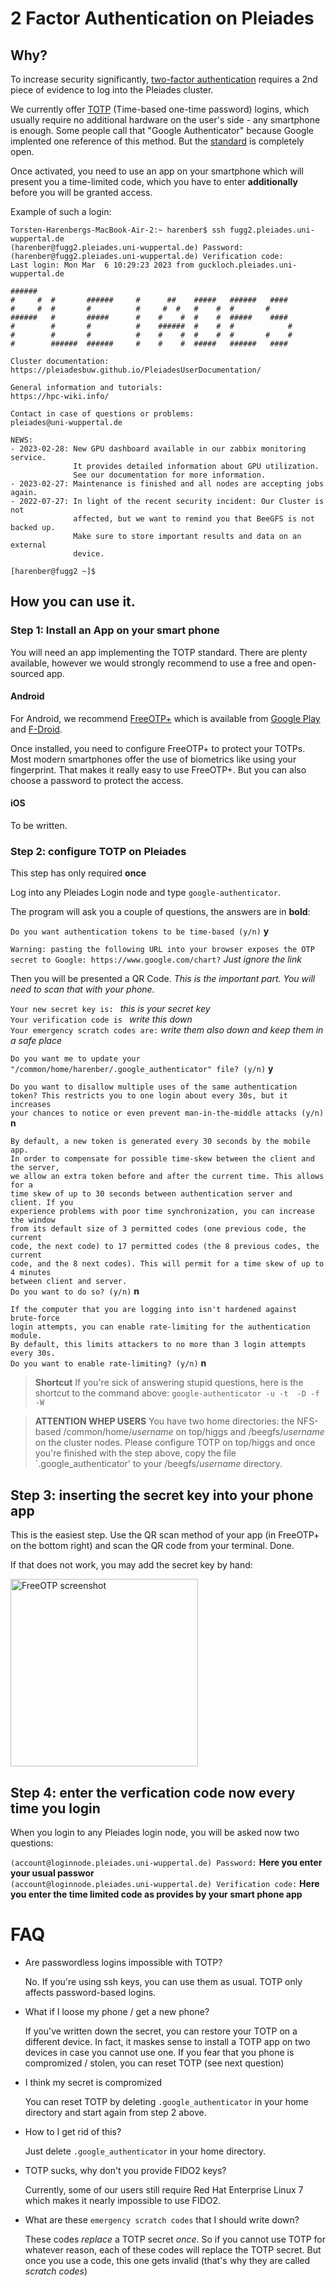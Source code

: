 # 2 Factor Authentication on Pleiades

## Why?

To increase security significantly, [two-factor authentication](https://en.wikipedia.org/wiki/Multi-factor_authentication) requires a 2nd piece of evidence to log into the Pleiades cluster. 

We currently offer [TOTP](https://en.wikipedia.org/wiki/Time-based_one-time_password) (Time-based one-time password) logins, which usually require no additional hardware on the user's side - any smartphone is enough. Some people call that "Google Authenticator" because Google implented one reference of this method. But the [standard](https://datatracker.ietf.org/doc/html/rfc6238) is completely open.

Once activated, you need to use an app on your smartphone which will present you a time-limited code, which you have to enter **additionally** before you will be granted access.

Example of such a login:

```
Torsten-Harenbergs-MacBook-Air-2:~ harenber$ ssh fugg2.pleiades.uni-wuppertal.de
(harenber@fugg2.pleiades.uni-wuppertal.de) Password:
(harenber@fugg2.pleiades.uni-wuppertal.de) Verification code:
Last login: Mon Mar  6 10:29:23 2023 from guckloch.pleiades.uni-wuppertal.de

######
#     #  #       ######     #      ##    #####   ######   ####
#     #  #       #          #     #  #   #    #  #       #
######   #       #####      #    #    #  #    #  #####    ####
#        #       #          #    ######  #    #  #            #
#        #       #          #    #    #  #    #  #       #    #
#        ######  ######     #    #    #  #####   ######   ####

Cluster documentation:
https://pleiadesbuw.github.io/PleiadesUserDocumentation/

General information and tutorials:
https://hpc-wiki.info/

Contact in case of questions or problems:
pleiades@uni-wuppertal.de

NEWS:
- 2023-02-28: New GPU dashboard available in our zabbix monitoring service.
              It provides detailed information about GPU utilization.
              See our documentation for more information.
- 2023-02-27: Maintenance is finished and all nodes are accepting jobs again.
- 2022-07-27: In light of the recent security incident: Our Cluster is not
              affected, but we want to remind you that BeeGFS is not backed up.
              Make sure to store important results and data on an external
              device.

[harenber@fugg2 ~]$
```

## How you can use it.

### Step 1: Install an App on your smart phone

You will need an app implementing the TOTP standard. There are plenty available, however we would strongly recommend to use a free and open-sourced app.

#### Android

For Android, we recommend [FreeOTP+](https://github.com/helloworld1/FreeOTPPlus) which is available from [Google Play](https://play.google.com/store/apps/details?id=org.liberty.android.freeotpplus) and [F-Droid](https://f-droid.org/de/packages/org.liberty.android.freeotpplus/).

Once installed, you need to configure FreeOTP+ to protect your TOTPs. Most modern smartphones offer the use of biometrics like using your fingerprint.  That makes it really easy to use FreeOTP+. But you can also choose a password to protect the access.

#### iOS

To be written.

### Step 2: configure TOTP on Pleiades

This step has only required **once**

Log into any Pleiades Login node and type `google-authenticator`.

The program will ask you a couple of questions, the answers are in **bold**:

`Do you want authentication tokens to be time-based (y/n)` **y**

`Warning: pasting the following URL into your browser exposes the OTP secret to Google:
  https://www.google.com/chart?` *Just ignore the link*

Then you will be presented a QR Code. *This is the important part. You will need to scan that with your phone.*

`Your new secret key is: ` *this is your secret key*\
`Your verification code is ` *write this down*\
`Your emergency scratch codes are:` *write them also down and keep them in a safe place*

`Do you want me to update your "/common/home/harenber/.google_authenticator" file? (y/n)` **y**

`Do you want to disallow multiple uses of the same authentication`\
`token? This restricts you to one login about every 30s, but it increases`\
`your chances to notice or even prevent man-in-the-middle attacks (y/n)` **n**


`By default, a new token is generated every 30 seconds by the mobile app.`\
`In order to compensate for possible time-skew between the client and the server,`\
`we allow an extra token before and after the current time. This allows for a`\
`time skew of up to 30 seconds between authentication server and client. If you`\
`experience problems with poor time synchronization, you can increase the window`\
`from its default size of 3 permitted codes (one previous code, the current`\
`code, the next code) to 17 permitted codes (the 8 previous codes, the current`\
`code, and the 8 next codes). This will permit for a time skew of up to 4 minutes`\
`between client and server.`\
`Do you want to do so? (y/n)` **n**

`If the computer that you are logging into isn't hardened against brute-force`\
`login attempts, you can enable rate-limiting for the authentication module.`\
`By default, this limits attackers to no more than 3 login attempts every 30s.`\
`Do you want to enable rate-limiting? (y/n)` **n**

> **Shortcut** If you're sick of answering stupid questions, here is the shortcut to the command above: `google-authenticator -u -t  -D -f -W`

> **ATTENTION WHEP USERS** You have two home directories: the NFS-based /common/home/*username* on top/higgs and /beegfs/*username* on the cluster nodes. Please configure TOTP on top/higgs and once you're finished with the step above, copy the file `.google_authenticator' to your /beegfs/*username* directory.

## Step 3: inserting the secret key into your phone app

This is the easiest step. Use the QR scan method of your app (in FreeOTP+ on the bottom right) and scan the QR code from your terminal. Done.

If that does not work, you may add the secret key by hand:

[<img src="assets/img/freeotp_add_secret.png" alt="FreeOTP screenshot" width="300">](assets/img/freeotp_add_secret.png)

## Step 4: enter the verfication code now every time you login

When you login to any Pleiades login node, you will be asked now two questions:

`(account@loginnode.pleiades.uni-wuppertal.de) Password:` **Here you enter your usual passwor**\
`(account@loginnode.pleiades.uni-wuppertal.de) Verification code:` **Here you enter the time limited code as provides by your smart phone app**

# FAQ

- Are passwordless logins impossible with TOTP?

   No. If you're using ssh keys, you can use them as usual. TOTP only affects password-based logins.

- What if I loose my phone / get a new phone?

   If you've written down the secret, you can restore your TOTP on a different device. In fact, it maskes sense to install a TOTP app on two devices in case you cannot use one. If you fear that you phone is compromized / stolen, you can reset TOTP (see next question)

- I think my secret is compromized

   You can reset TOTP by deleting `.google_authenticator` in your home directory and start again from step 2 above.

- How to I get rid of this?

   Just delete `.google_authenticator` in your home directory.
   
- TOTP sucks, why don't you provide FIDO2 keys?

   Currently, some of our users still require Red Hat Enterprise Linux 7 which makes it nearly impossible to use FIDO2. 
   
- What are these `emergency scratch codes` that I should write down?

   These codes *replace* a TOTP secret *once*. So if you cannot use TOTP for whatever reason, each of these codes will replace the TOTP secret. But once you use a code, this one gets invalid (that's why they are called *scratch codes*) 
